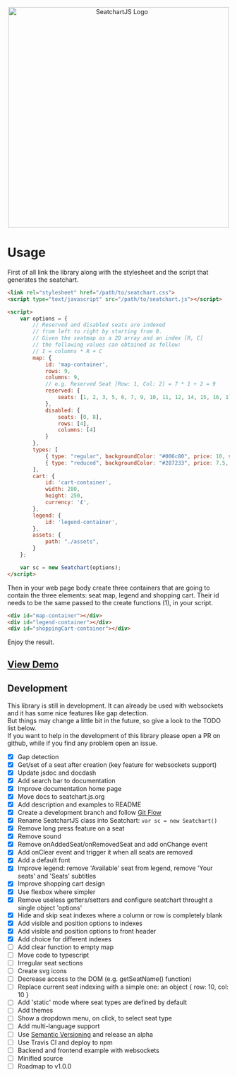 <p align="center">
    <img src="https://raw.githubusercontent.com/omarmahili/SeatchartJS/develop/logo.svg?sanitize=true" alt="SeatchartJS Logo" width="500" />
</p>

# Usage

First of all link the library along with the stylesheet and the script that generates the seatchart.

``` html
<link rel="stylesheet" href="/path/to/seatchart.css">
<script type="text/javascript" src="/path/to/seatchart.js"></script>

<script>
    var options = {
        // Reserved and disabled seats are indexed
        // from left to right by starting from 0.
        // Given the seatmap as a 2D array and an index [R, C]
        // the following values can obtained as follow:
        // I = columns * R + C
        map: {
            id: 'map-container',
            rows: 9,
            columns: 9,
            // e.g. Reserved Seat [Row: 1, Col: 2] = 7 * 1 + 2 = 9
            reserved: {
                seats: [1, 2, 3, 5, 6, 7, 9, 10, 11, 12, 14, 15, 16, 17, 18, 19, 20, 21],
            },
            disabled: {
                seats: [0, 8],
                rows: [4],
                columns: [4]
            }
        },
        types: [
            { type: "regular", backgroundColor: "#006c80", price: 10, selected: [23, 24] },
            { type: "reduced", backgroundColor: "#287233", price: 7.5, selected: [25, 26] }
        ],
        cart: {
            id: 'cart-container',
            width: 280,
            height: 250,
            currency: '£',
        },
        legend: {
            id: 'legend-container',
        },
        assets: {
            path: "./assets",
        }
    };

    var sc = new Seatchart(options);
</script>
```

Then in your web page body create three containers that are going to contain the three elements: seat map, legend and shopping cart. Their id needs to be the same passed to the create functions (1), in your script.

``` html
<div id="map-container"></div>
<div id="legend-container"></div>
<div id="shoppingCart-container"></div>
```

Enjoy the result.

## [View Demo](https://seatchart.js.org/demo.html)

## Development

This library is still in development. It can already be used with websockets and it has some nice features like gap detection. <br />
But things may change a little bit in the future, so give a look to the TODO list below. <br />
If you want to help in the development of this library please open a PR on github, while if you find any problem open an issue. <br />

- [x] Gap detection
- [x] Get/set of a seat after creation (key feature for websockets support)
- [x] Update jsdoc and docdash
- [x] Add search bar to documentation
- [x] Improve documentation home page
- [x] Move docs to seatchart.js.org
- [x] Add description and examples to README
- [x] Create a development branch and follow [Git Flow](https://nvie.com/posts/a-successful-git-branching-model/)
- [x] Rename SeatchartJS class into Seatchart: ```var sc = new Seatchart()```
- [x] Remove long press feature on a seat
- [x] Remove sound
- [x] Remove onAddedSeat/onRemovedSeat and add onChange event
- [x] Add onClear event and trigger it when all seats are removed
- [x] Add a default font
- [x] Improve legend: remove 'Available' seat from legend, remove 'Your seats' and 'Seats' subtitles
- [x] Improve shopping cart design
- [x] Use flexbox where simpler
- [x] Remove useless getters/setters and configure seatchart throught a single object 'options'
- [x] Hide and skip seat indexes where a column or row is completely blank
- [x] Add visible and position options to indexes
- [x] Add visible and position options to front header
- [x] Add choice for different indexes
- [ ] Add clear function to empty map
- [ ] Move code to typescript
- [ ] Irregular seat sections
- [ ] Create svg icons
- [ ] Decrease access to the DOM (e.g. getSeatName() function)
- [ ] Replace current seat indexing with a simple one: an object { row: 10, col: 10 }
- [ ] Add 'static' mode where seat types are defined by default
- [ ] Add themes
- [ ] Show a dropdown menu, on click, to select seat type
- [ ] Add multi-language support
- [ ] Use [Semantic Versioning](https://semver.org/) and release an alpha
- [ ] Use Travis CI and deploy to npm
- [ ] Backend and frontend example with websockets
- [ ] Minified source
- [ ] Roadmap to v1.0.0

